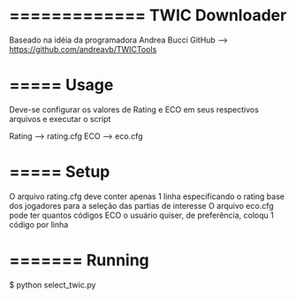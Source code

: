 =============
TWIC Downloader
=============

Baseado na idéia da programadora Andrea Bucci
GitHub --> https://github.com/andreavb/TWICTools

=====
Usage
=====

Deve-se configurar os valores de Rating e ECO em seus respectivos arquivos e executar o script

Rating --> rating.cfg
ECO --> eco.cfg

=====
Setup
=====

O arquivo rating.cfg deve conter apenas 1 linha especificando o rating base dos jogadores para a seleção das partias de interesse
O arquivo eco.cfg pode ter quantos códigos ECO o usuário quiser, de preferência, coloqu 1 código por linha

=======
Running
=======

$ python select_twic.py